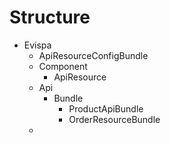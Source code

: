 Structure
=========

- Evispa
    - ApiResourceConfigBundle
    - Component
        - ApiResource
    - Api
        - Bundle
            - ProductApiBundle
            - OrderResourceBundle
    - 